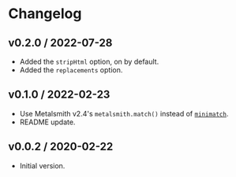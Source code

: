 # Changelog

## v0.2.0 / 2022-07-28

- Added the `stripHtml` option, on by default.
- Added the `replacements` option.

## v0.1.0 / 2022-02-23

- Use Metalsmith v2.4's `metalsmith.match()` instead of [`minimatch`](https://www.npmjs.com/package/minimatch).
- README update.

## v0.0.2 / 2020-02-22

- Initial version.

